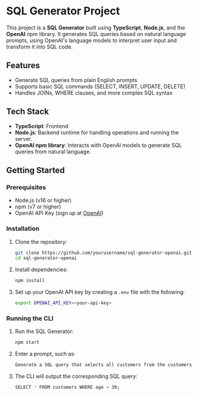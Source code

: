 # SQL Generator Project

This project is a **SQL Generator** built using **TypeScript**, **Node.js**, and the **OpenAI** npm library. It generates SQL queries based on natural language prompts, using OpenAI's language models to interpret user input and transform it into SQL code.

## Features

- Generate SQL queries from plain English prompts
- Supports basic SQL commands (SELECT, INSERT, UPDATE, DELETE)
- Handles JOINs, WHERE clauses, and more complex SQL syntax

## Tech Stack

- **TypeScript**: Frontend
- **Node.js**: Backend runtime for handling operations and running the server.
- **OpenAI npm library**: Interacts with OpenAI models to generate SQL queries from natural language.

## Getting Started

### Prerequisites

- Node.js (v16 or higher)
- npm (v7 or higher)
- OpenAI API Key (sign up at [OpenAI](https://beta.openai.com/signup))

### Installation

1. Clone the repository:

   ```bash
   git clone https://github.com/yourusername/sql-generator-openai.git
   cd sql-generator-openai
   ```
2. Install dependencies:

   ```bash
   npm install
   ```
3. Set up your OpenAI API key by creating a `.env` file with the following:

   ```bash
   export OPENAI_API_KEY=<your-api-key>
   ```

### Running the CLI

1. Run the SQL Generator:

   ```bash
   npm start
   ```

2. Enter a prompt, such as:

   ```bash
   Generate a SQL query that selects all customers from the customers table where the age is        greater than 30.
   ```

3. The CLI will output the corresponding SQL query:

   ```bash
   SELECT * FROM customers WHERE age > 30;
   ```

